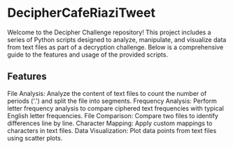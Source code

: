 # DecipherCafeRiaziTweet
Welcome to the Decipher Challenge repository! This project includes a series of Python scripts designed to analyze, manipulate, and visualize data from text files as part of a decryption challenge. Below is a comprehensive guide to the features and usage of the provided scripts.
## Features
File Analysis: Analyze the content of text files to count the number of periods ('.') and split the file into segments.
Frequency Analysis: Perform letter frequency analysis to compare ciphered text frequencies with typical English letter frequencies.
File Comparison: Compare two files to identify differences line by line.
Character Mapping: Apply custom mappings to characters in text files.
Data Visualization: Plot data points from text files using scatter plots.

